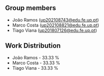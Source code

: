 ## Group members

- João Ramos (up202108743@edu.fe.up.pt)
- Marco Costa (up202108821@edu.fe.up.pt)
- Tiago Viana (up201807126@edu.fe.up.pt)

## Work Distribution

- João Ramos - 33.33 %
- Marco Costa - 33.33 %
- Tiago Viana - 33.33 %